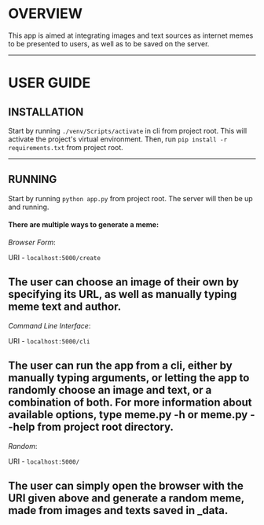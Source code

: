 # OVERVIEW

This app is aimed at integrating images and text sources as internet memes
to be presented to users, as well as to be saved on the server.
___________________________________________________________________________

# USER GUIDE

## INSTALLATION
Start by running `./venv/Scripts/activate` in cli from project root.
This will activate the project's virtual environment.
Then, run `pip install -r requirements.txt` from project root.
___________________________________________________________________________

## RUNNING

Start by running `python app.py` from project root.
The server will then be up and running.

#### There are multiple ways to generate a meme:
*Browser Form*:

URI - `localhost:5000/create`

The user can choose an image of their own by specifying its URL, 
as well as manually typing meme text and author.
---------------------------------------------------------------------------
*Command Line Interface*:

URI - `localhost:5000/cli`

The user can run the app from a cli, either by manually typing arguments, 
or letting the app to randomly choose an image and text, or a combination of both. 
For more information about available options, type
meme.py -h or meme.py --help from project root directory.
---------------------------------------------------------------------------
*Random*:

URI - `localhost:5000/`

The user can simply open the browser with the URI given above and generate a random meme, 
made from images and texts saved in _data.
---------------------------------------------------------------------------